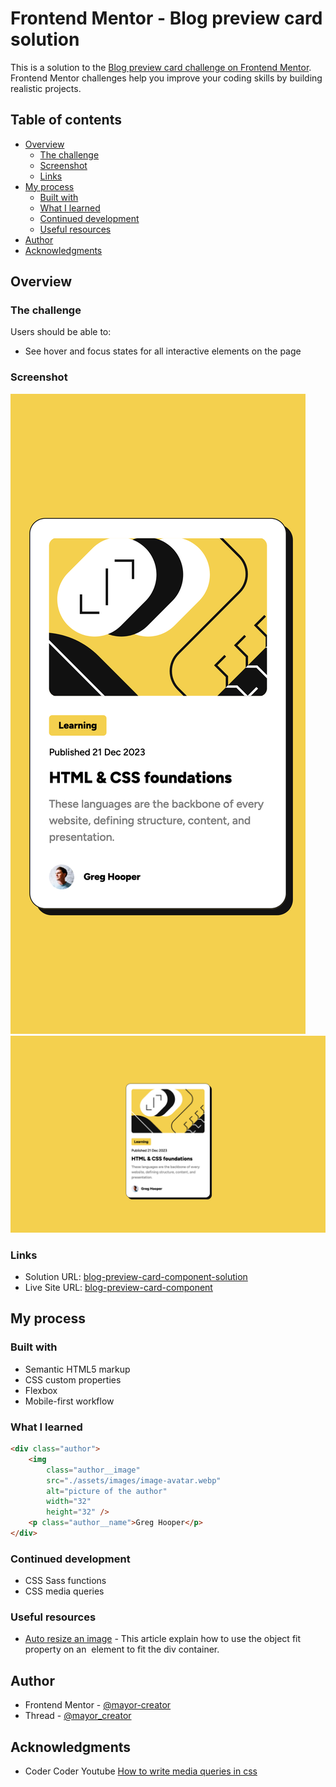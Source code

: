 # Frontend Mentor - Blog preview card solution

This is a solution to the [Blog preview card challenge on Frontend Mentor](https://www.frontendmentor.io/challenges/blog-preview-card-ckPaj01IcS). Frontend Mentor challenges help you improve your coding skills by building realistic projects.

## Table of contents

- [Overview](#overview)
  - [The challenge](#the-challenge)
  - [Screenshot](#screenshot)
  - [Links](#links)
- [My process](#my-process)
  - [Built with](#built-with)
  - [What I learned](#what-i-learned)
  - [Continued development](#continued-development)
  - [Useful resources](#useful-resources)
- [Author](#author)
- [Acknowledgments](#acknowledgments)

## Overview

### The challenge

Users should be able to:

- See hover and focus states for all interactive elements on the page

### Screenshot

![Mobile Screenshot](./blogPreviewCardMobile.png)
![Desktop Screenshot](./blogPreviewCardDesktop.png)

### Links

- Solution URL: [blog-preview-card-component-solution](https://www.frontendmentor.io/solutions/blog-preview-card-iMa8vl8bHg)
- Live Site URL: [blog-preview-card-component](https://blog-preview-card-component-omega.vercel.app/)

## My process

### Built with

- Semantic HTML5 markup
- CSS custom properties
- Flexbox
- Mobile-first workflow

### What I learned

```html
<div class="author">
	<img
		class="author__image"
		src="./assets/images/image-avatar.webp"
		alt="picture of the author"
		width="32"
		height="32" />
	<p class="author__name">Greg Hooper</p>
</div>
```

### Continued development

- CSS Sass functions
- CSS media queries

### Useful resources

- [Auto resize an image](https://sentry.io/answers/how-do-i-auto-resize-an-image-to-fit-a-div-container/) - This article explain how to use the object fit property on an <img> element to fit the div container.

## Author

- Frontend Mentor - [@mayor-creator](https://www.frontendmentor.io/profile/mayor-creator)
- Thread - [@mayor_creator](https://www.threads.net/@mayor_creator)

## Acknowledgments

- Coder Coder Youtube [How to write media queries in css](https://www.youtube.com/watch?v=IsC5-C_nuF4)
